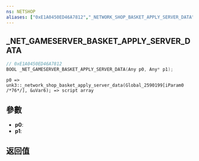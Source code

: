 ```yaml
---
ns: NETSHOP
aliases: ["0xE1A0450ED46A7812","_NETWORK_SHOP_BASKET_APPLY_SERVER_DATA"]
---
```

## _NET_GAMESERVER_BASKET_APPLY_SERVER_DATA

```c
// 0xE1A0450ED46A7812
BOOL _NET_GAMESERVER_BASKET_APPLY_SERVER_DATA(Any p0, Any* p1);
```

```
p0 => unk3::_network_shop_basket_apply_server_data(Global_2590199[iParam0 /*76*/], &uVar6); => script array  
```

## 參數
* **p0**: 
* **p1**: 

## 返回值
